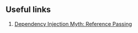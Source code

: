 ## Useful links

1. [Dependency Injection Myth: Reference Passing](http://misko.hevery.com/2008/10/21/dependency-injection-myth-reference-passing/)
